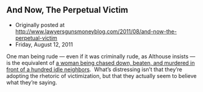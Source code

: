 ## And Now, The Perpetual Victim

 * Originally posted at http://www.lawyersgunsmoneyblog.com/2011/08/and-now-the-perpetual-victim
 * Friday, August 12, 2011

One man being rude — even if it was criminally rude, as Althouse insists — is the equivalent of [a woman being chased down, beaten, and murdered in front of a hundred idle neighbors](http://en.wikipedia.org/wiki/Murder\_of\_Kitty\_Genovese#Attack).  What’s distressing isn’t that they’re adopting the rhetoric of victimization, but that they actually seem to believe what they’re saying.